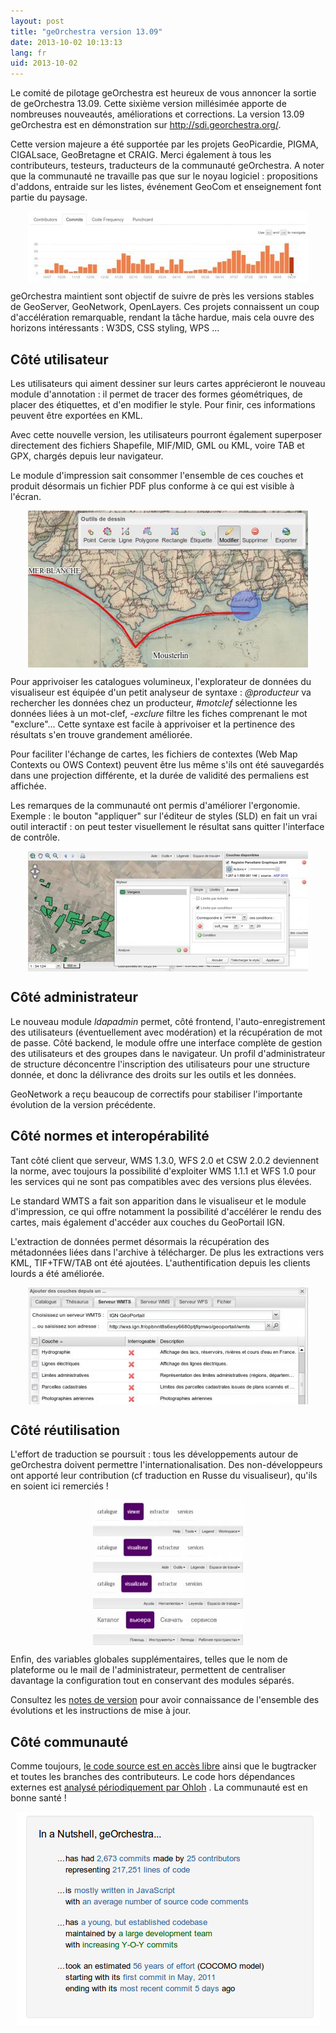 ```yaml
---
layout: post
title: "geOrchestra version 13.09"
date: 2013-10-02 10:13:13
lang: fr
uid: 2013-10-02
---
```


<div class="post-content">

<p>Le comité de pilotage geOrchestra est heureux de vous annoncer la sortie de
geOrchestra 13.09. Cette sixième version millésimée apporte de nombreuses
nouveautés, améliorations et corrections. La version 13.09 geOrchestra est en
démonstration sur <a href="http://sdi.georchestra.org/mapfishapp/?lang=fr" hreflang="fr">http://sdi.georchestra.org/</a>.</p>

<p>Cette version majeure a été supportée par les projets GeoPicardie, PIGMA,
CIGALsace, GeoBretagne et CRAIG. Merci également à tous les contributeurs,
testeurs, traducteurs de la communauté geOrchestra. A noter que la communauté
ne travaille pas que sur le noyau logiciel : propositions d'addons,
entraide sur les listes, événement GeoCom et enseignement font partie du
paysage.</p>
<p><a href="/public/screenshots/13.09/georchestra_commits.png"><img src="/public/screenshots/13.09/.georchestra_commits_m.jpg" alt="georchestra_commits.png" style="display:block; margin:0 auto;" title="georchestra_commits.png, oct. 2013" /></a></p>
<p>geOrchestra maintient sont objectif de suivre de près les versions stables
de GeoServer, GeoNetwork, OpenLayers. Ces projets connaissent un coup
d'accélération remarquable, rendant la tâche hardue, mais cela ouvre des
horizons intéressants : W3DS, CSS styling, WPS ...</p>
<h2>Côté utilisateur</h2>
<p>Les utilisateurs qui aiment dessiner sur leurs cartes apprécieront le
nouveau module d'annotation : il permet de tracer des formes géométriques,
de placer des étiquettes, et d'en modifier le style. Pour finir, ces
informations peuvent être exportées en KML.</p>
<p>Avec cette nouvelle version, les utilisateurs pourront également superposer
directement des fichiers Shapefile, MIF/MID, GML ou KML, voire TAB et GPX,
chargés depuis leur navigateur.</p>
<p>Le module d'impression sait consommer l'ensemble de ces couches et produit
désormais un fichier PDF plus conforme à ce qui est visible à l'écran.</p>
<p><a href="/public/screenshots/13.09/viewer_annotation.png"><img src="/public/screenshots/13.09/.viewer_annotation_m.jpg" alt="viewer_annotation.png" style="display:block; margin:0 auto;" title="viewer_annotation.png, oct. 2013" /></a></p>
<p>Pour apprivoiser les catalogues volumineux, l'explorateur de données du
visualiseur est équipée d'un petit analyseur de syntaxe :
<em>@producteur</em> va rechercher les données chez un producteur,
<em>#motclef</em> sélectionne les données liées à un mot-clef,
<em>-exclure</em> filtre les fiches comprenant le mot &quot;exclure&quot;... Cette
syntaxe est facile à apprivoiser et la pertinence des résultats s'en trouve
grandement améliorée.</p>
<p>Pour faciliter l'échange de cartes, les fichiers de contextes (Web Map
Contexts ou OWS Context) peuvent être lus même s'ils ont été sauvegardés dans
une projection différente, et la durée de validité des permaliens est
affichée.</p>
<p>Les remarques de la communauté ont permis d'améliorer l'ergonomie.
Exemple : le bouton &quot;appliquer&quot; sur l'éditeur de styles (SLD) en fait un
vrai outil interactif : on peut tester visuellement le résultat sans
quitter l'interface de contrôle.</p>
<p><a href="/public/screenshots/13.09/viewer_styler.png"><img src="/public/screenshots/13.09/.viewer_styler_m.jpg" alt="viewer_styler.png" style="display:block; margin:0 auto;" title="viewer_styler.png, oct. 2013" /></a></p>
<h2>Côté administrateur</h2>
<p>Le nouveau module <em>ldapadmin</em> permet, côté frontend,
l'auto-enregistrement des utilisateurs (éventuellement avec modération) et la
récupération de mot de passe. Côté backend, le module offre une interface
complète de gestion des utilisateurs et des groupes dans le navigateur. Un
profil d'administrateur de structure déconcentre l'inscription des utilisateurs
pour une structure donnée, et donc la délivrance des droits sur les outils et
les données.</p>
<p>GeoNetwork a reçu beaucoup de correctifs pour stabiliser l'importante
évolution de la version précédente.</p>
<h2>Côté normes et interopérabilité</h2>
<p>Tant côté client que serveur, WMS 1.3.0, WFS 2.0 et CSW 2.0.2 deviennent la
norme, avec toujours la possibilité d'exploiter WMS 1.1.1 et WFS 1.0 pour les
services qui ne sont pas compatibles avec des versions plus élevées.</p>
<p>Le standard WMTS a fait son apparition dans le visualiseur et le module
d'impression, ce qui offre notamment la possibilité d'accélérer le rendu des
cartes, mais également d'accéder aux couches du GeoPortail IGN.</p>
<p>L'extraction de données permet désormais la récupération des métadonnées
liées dans l'archive à télécharger. De plus les extractions vers KML,
TIF+TFW/TAB ont été ajoutées. L'authentification depuis les clients lourds a
été améliorée.</p>
<p><a href="/public/screenshots/13.09/viewer_layers.png"><img src="/public/screenshots/13.09/.viewer_layers_m.jpg" alt="viewer_layers.png" style="display:block; margin:0 auto;" title="viewer_layers.png, oct. 2013" /></a></p>
<h2>Côté réutilisation</h2>
<p>L'effort de traduction se poursuit : tous les développements autour de
geOrchestra doivent permettre l'internationalisation. Des non-développeurs ont
apporté leur contribution (cf traduction en Russe du visualiseur), qu'ils en
soient ici remerciés !</p>
<p><a href="/public/screenshots/13.09/viewer_en.png"><img src="/public/screenshots/13.09/.viewer_en_s.jpg" alt="Viewer, EN translation" style="display:block; margin:0 auto;" title="Viewer, EN translation, oct. 2013" /></a> <a href="/public/screenshots/13.09/viewer_fr.png"><img src="/public/screenshots/13.09/.viewer_fr_s.jpg" alt="Viewer, FR translation" style="display:block; margin:0 auto;" title="Viewer, FR translation, oct. 2013" /></a> <a href="/public/screenshots/13.09/viewer_es.png"><img src="/public/screenshots/13.09/.viewer_es_s.jpg" alt="Viewer, ES translation" style="display:block; margin:0 auto;" title="Viewer, ES translation, oct. 2013" /></a> <a href="/public/screenshots/13.09/viewer_ru.png"><img src="/public/screenshots/13.09/.viewer_ru_s.jpg" alt="Viewer, RU translation" style="display:block; margin:0 auto;" title="Viewer, RU translation, oct. 2013" /></a></p>
<p>Enfin, des variables globales supplémentaires, telles que le nom de
plateforme ou le mail de l'administrateur, permettent de centraliser davantage
la configuration tout en conservant des modules séparés.</p>
<p>Consultez les <a href="https://github.com/georchestra/georchestra/blob/master/RELEASE_NOTES.md" hreflang="en">notes de version</a> pour avoir connaissance de l'ensemble des
évolutions et les instructions de mise à jour.</p>
<h2>Côté communauté</h2>
<p>Comme toujours, <a href="https://github.com/georchestra/" hreflang="en">le
code source est en accès libre</a> ainsi que le bugtracker et toutes les
branches des contributeurs. Le code hors dépendances externes est <a href="http://www.ohloh.net/p/georchestra" hreflang="en">analysé périodiquement par
Ohloh</a> . La communauté est en bonne santé !</p>
<p><a href="/public/screenshots/13.09/georchestra_ohloh.png"><img src="/public/screenshots/13.09/georchestra_ohloh.png" alt="geOrchestra on Ohloh" style="display:block; margin:0 auto;" title="geOrchestra on Ohloh, oct. 2013" /></a></p>

</div>